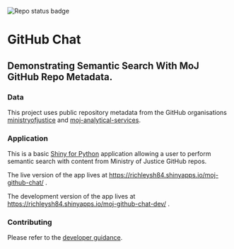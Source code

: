 <!-- Badges start -->
![Repo status badge](https://badgen.net/static/Repo%20Status/In%20Development/orange?icon=github)
<!-- Badges end -->

# GitHub Chat

## Demonstrating Semantic Search With MoJ GitHub Repo Metadata.

### Data

This project uses public repository metadata from the GitHub organisations 
[ministryofjustice](https://github.com/ministryofjustice) and
[moj-analytical-services](https://github.com/moj-analytical-services).

### Application

This is a basic
[Shiny for Python](https://shiny.posit.co/py/api/core/ui.chat_ui.html)
application allowing a user to perform semantic search with content from
Ministry of Justice GitHub repos.

The live version of the app lives at https://richleysh84.shinyapps.io/moj-github-chat/ .

The development version of the app lives at https://richleysh84.shinyapps.io/moj-github-chat-dev/ .

### Contributing

Please refer to the [developer guidance](./CONTRIBUTING.md).
